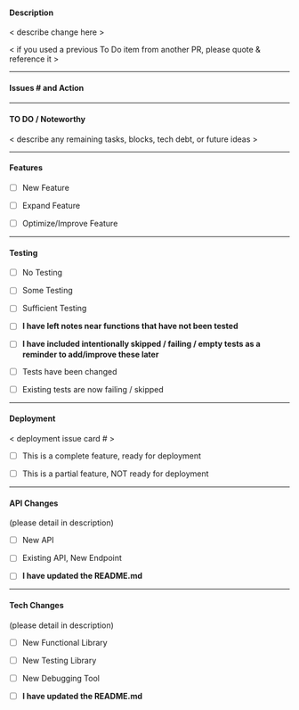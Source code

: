 #### Description

< describe change here >

< if you used a previous To Do item from another PR, please quote & reference it >


----
#### Issues # and Action

----
#### TO DO / Noteworthy
< describe any remaining tasks, blocks, tech debt, or future ideas >


----
#### Features
- [ ] New Feature
- [ ] Expand Feature
- [ ] Optimize/Improve Feature


----
#### Testing
- [ ] No Testing
- [ ] Some Testing
- [ ] Sufficient Testing

- [ ] **I have left notes near functions that have not been tested**
- [ ] **I have included intentionally skipped / failing / empty tests as a reminder to add/improve these later**

- [ ] Tests have been changed
- [ ] Existing tests are now failing / skipped

----
#### Deployment

< deployment issue card # >

- [ ] This is a complete feature, ready for deployment
- [ ] This is a partial feature, NOT ready for deployment


----
#### API Changes
(please detail in description)
- [ ] New API
- [ ] Existing API, New Endpoint

- [ ] **I have updated the README.md**

----
#### Tech Changes
(please detail in description)
- [ ] New Functional Library
- [ ] New Testing Library
- [ ] New Debugging Tool

- [ ] **I have updated the README.md**
